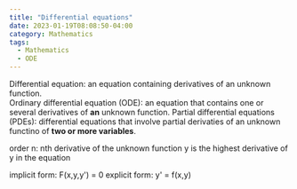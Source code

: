 ```yaml
---
title: "Differential equations"
date: 2023-01-19T08:08:50-04:00
category: Mathematics
tags:
  - Mathematics
  - ODE
---
```


Differential equation: an equation containing derivatives of an unknown function.  
Ordinary differential equation (ODE): an equation that contains one or several derivatives of __an__ unknown function.
Partial differential equations (PDEs): differential equations that involve partial derivaties of an unknown functino of __two or more variables__.

order n: nth derivative of the unknown function y is the highest derivative of y in the equation  

implicit form: F(x,y,y') = 0
explicit form: y' = f(x,y)

